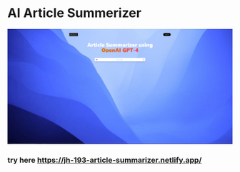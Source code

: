 # AI Article Summerizer

![Image of AI Article summerizer](./Image.PNG)

### try here https://jh-193-article-summarizer.netlify.app/
